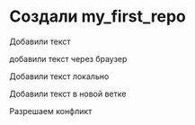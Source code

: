 # Создали my_first_repo

Добавили текст

добавили текст через браузер

Добавили текст локально

Добавили текст в новой ветке 

Разрешаем конфликт
